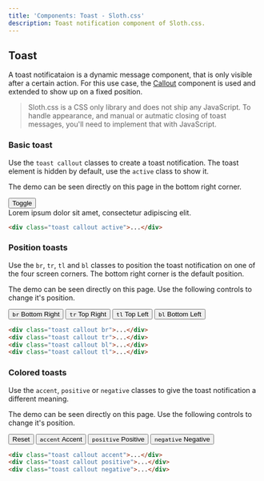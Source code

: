 ```yaml
---
title: 'Components: Toast - Sloth.css'
description: Toast notification component of Sloth.css.
---
```


## Toast

A toast notificataion is a dynamic message component, that is only visible after a certain action. For this use case, the <a href="/components/callout">Callout</a> component is used and extended to show up on a fixed position.

> Sloth.css is a CSS only library and does not ship any JavaScript. To handle appearance, and manual or autmatic closing of toast messages, you'll need to implement that with JavaScript.

### Basic toast

Use the `toast callout` classes to create a toast notification. The toast element is hidden by default, use the `active` class to show it.

<div class="demo">
  <p>The demo can be seen directly on this page in the bottom right corner.</p>
  <div class="flex gap-2">
    <button onclick="toggleToast()">Toggle</button>
  </div>
  <div class="toast callout active" id="toast">
    Lorem ipsum dolor sit amet, consectetur adipiscing elit.
  </div>
</div>

```html
<div class="toast callout active">...</div>
```

### Position toasts

Use the `br`, `tr`, `tl` and `bl` classes to position the toast notification on one of the four screen corners. The bottom right corner is the default position.

<div class="demo">
  <p>The demo can be seen directly on this page. Use the following controls to change it's position.</p>
  <div class="control flex gap-2">
    <button onclick="positionToast('br')">
      <code>br</code> Bottom Right
    </button>
    <button onclick="positionToast('tr')">
      <code>tr</code> Top Right
    </button>
    <button onclick="positionToast('tl')">
      <code>tl</code> Top Left
    </button>
    <button onclick="positionToast('bl')">
      <code>bl</code> Bottom Left
    </button>
  </div>
</div>

```html
<div class="toast callout br">...</div>
<div class="toast callout tr">...</div>
<div class="toast callout bl">...</div>
<div class="toast callout tl">...</div>
```

### Colored toasts

Use the `accent`, `positive` or `negative` classes to give the toast notification a different meaning.

<div class="demo">
  <p>The demo can be seen directly on this page. Use the following controls to change it's position.</p>
  <div class="control flex gap-2">
    <button onclick="colorToast('neutral')">
      Reset
    </button>
    <button onclick="colorToast('accent')">
      <code>accent</code> Accent
    </button>
    <button onclick="colorToast('positive')">
      <code>positive</code> Positive
    </button>
    <button onclick="colorToast('negative')">
      <code>negative</code> Negative
    </button>
  </div>
</div>

```html
<div class="toast callout accent">...</div>
<div class="toast callout positive">...</div>
<div class="toast callout negative">...</div>
```
